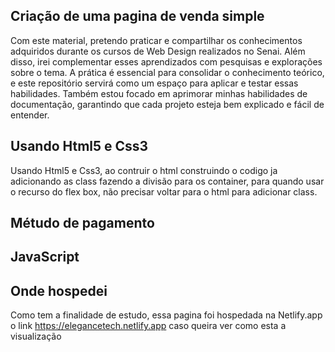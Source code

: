 
## Criação de uma pagina de venda simple   ##


Com este material, pretendo praticar e compartilhar os conhecimentos adquiridos durante os cursos de Web Design realizados no Senai. Além disso, irei complementar esses aprendizados com pesquisas e explorações sobre o tema. A prática é essencial para consolidar o conhecimento teórico, e este repositório servirá como um espaço para aplicar e testar essas habilidades. Também estou focado em aprimorar minhas habilidades de documentação, garantindo que cada projeto esteja bem explicado e fácil de entender.

## Usando Html5 e Css3 ##

 Usando Html5 e Css3, ao contruir o html construindo o codigo ja adicionando as class fazendo a divisão para os container, para quando usar o recurso do flex box, não precisar voltar para o html para adicionar class.

## Métudo de pagamento ##


## JavaScript ##

## Onde hospedei ##
Como tem a finalidade de estudo, essa pagina foi hospedada na Netlify.app 
o link https://elegancetech.netlify.app
caso queira ver como esta a visualização 


 
